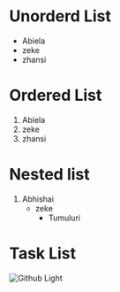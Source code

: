 # Unorderd List
- Abiela
- zeke
- zhansi

# Ordered List
1. Abiela
2. zeke
3. zhansi

# Nested list
1. Abhishai
   - zeke
     - Tumuluri

# Task List
![Github Light](https://imgd.aeplcdn.com/664x374/n/cw/ec/40087/thar-exterior-right-front-three-quarter-11.jpeg?q=85)

